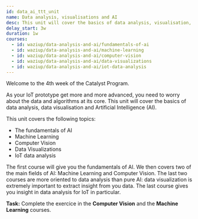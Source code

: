 ```yaml
---
id: data_ai_ttt_unit
name: Data analysis, visualisations and AI
desc: This unit will cover the basics of data analysis, visualisation, and AI.
delay_start: 3w
duration: 1w
courses:
  - id: waziup/data-analysis-and-ai/fundamentals-of-ai
  - id: waziup/data-analysis-and-ai/machine-learning
  - id: waziup/data-analysis-and-ai/computer-vision
  - id: waziup/data-analysis-and-ai/data-visualizations
  - id: waziup/data-analysis-and-ai/iot-data-analysis
---
```


Welcome to the 4th week of the Catalyst Program.

As your IoT prototype get more and more advanced, you need to worry about the data and algorithms at its core.
This unit will cover the basics of data analysis, data visualisation and Artificial Intelligence (AI). 

This unit covers the following topics:
- The fundamentals of AI
- Machine Learning
- Computer Vision
- Data Visualizations
- IoT data analysis

The first course will give you the fundamentals of AI. We then covers two of the main fields of AI: Machine Learning and Computer Vision.
The last two courses are more oriented to data analysis than pure AI: data visualization is extremely important to extract insight from you data.
The last course gives you insight in data analysis for IoT in particular.

<alert type='success'><b>Task:</b> 
Complete the exercice in the **Computer Vision** and the **Machine Learning** courses.
</alert>
